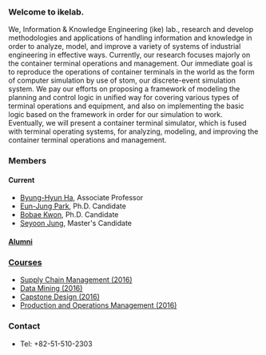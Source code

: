 ### Welcome to ikelab.
We, Information & Knowledge Engineering (ike) lab., research and develop methodologies and applications of handling information and knowledge in order to analyze, model, and improve a variety of systems of industrial engineering in effective ways. Currently, our research focuses majorly on the container terminal operations and management. Our immediate goal is to reproduce the operations of container terminals in the world as the form of computer simulation by use of stom, our discrete-event simulation system. We pay our efforts on proposing a framework of modeling the planning and control logic in unified way for covering various types of terminal operations and equipment, and also on implementing the basic logic based on the framework in order for our simulation to work. Eventually, we will present a container terminal simulator, which is fused with terminal operating systems, for analyzing, modeling, and improving the container terminal operations and management.

### Members

#### Current
* [Byung-Hyun Ha](https://github.com/ikelab/lab/wiki/Byung-Hyun-Ha), Associate Professor
* [Eun-Jung Park](mailto:magicbox14@naver.com), Ph.D. Candidate
* [Bobae Kwon](mailto:hajibin@pusan.ac.kr), Ph.D. Candidate
* [Seyoon Jung](mailto:wjdxnxn@naver.com), Master's Candidate

#### [Alumni](https://github.com/ikelab/lab/wiki/alumni)

### [Courses](https://github.com/ikelab/courses/wiki)
* [Supply Chain Management (2016)](https://github.com/ikelab/courses/wiki/Supply-Chain-Management-%282016%29)
* [Data Mining (2016)](https://github.com/ikelab/courses/wiki/Data-Mining-%282016%29)
* [Capstone Design (2016)](https://github.com/ikelab/courses/wiki/Capstone-Design-%282016%29)
* [Production and Operations Management (2016)](https://github.com/ikelab/courses/wiki/Production-and-Operations-Management-%282016%29)

### Contact
* Tel: +82-51-510-2303
